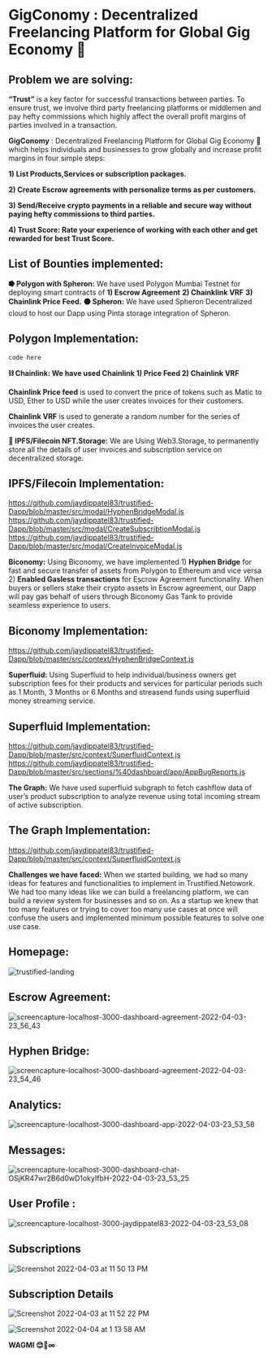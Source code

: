 # GigConomy : Decentralized Freelancing Platform for Global Gig Economy 🤝

## Problem we are solving:

**“Trust”** is a key factor for successful transactions between parties. To ensure trust, we involve third party freelancing platforms or middlemen and pay hefty commissions which highly affect the overall profit margins of parties involved in a transaction.

**GigConomy** : Decentralized Freelancing Platform for Global Gig Economy 🤝 which helps individuals and businesses to grow globally and increase profit margins in four simple steps:

**1) List Products,Services or subscription packages.**

**2) Create Escrow agreements with personalize terms as per customers.**

**3) Send/Receive crypto payments in a reliable and secure way without
paying hefty commissions to third parties.**

**4) Trust Score: Rate your experience of working with each other and
get rewarded for best Trust Score.**

## List of Bounties implemented:

**⭓ Polygon with Spheron:** We have used Polygon Mumbai Testnet for deploying smart contracts of
**1) Escrow Agreement**
**2) Chainklink VRF**
**3) Chainlink Price Feed.**
**⚫ Spheron:** We have used Spheron Decentralized cloud to host our Dapp using Pinta storage integration of Spheron.

[dapp url]: (https://trustified-dapp-nxnss6.argoapp.io/).

## Polygon Implementation:

`code here `

**⛓️ Chainlink: We have used Chainlink 1) Price Feed 2) Chainlink VRF**

**Chainlink Price feed** is used to convert the price of tokens such as Matic to USD, Ether to USD while the user creates invoices for their customers.

**Chainlink VRF** is used to generate a random number for the series of invoices the user creates.

**💾 IPFS/Filecoin NFT.Storage:** We are Using Web3.Storage, to permanently store all the details of user invoices and subscription service on decentralized storage.

## IPFS/Filecoin Implementation:

https://github.com/jaydippatel83/trustified-Dapp/blob/master/src/modal/HyphenBridgeModal.js
https://github.com/jaydippatel83/trustified-Dapp/blob/master/src/modal/CreateSubscribtionModal.js
https://github.com/jaydippatel83/trustified-Dapp/blob/master/src/modal/CreateInvoiceModal.js

**Biconomy:** Using Biconomy, we have implemented 1) **Hyphen Bridge** for fast and secure transfer of assets from Polygon to Ethereum and vice versa 2) **Enabled Gasless transactions** for Escrow Agreement functionality. When buyers or sellers stake their crypto assets in Escrow agreement, our Dapp will pay gas behalf of users through Biconomy Gas Tank to provide seamless experience to users.

## Biconomy Implementation:

https://github.com/jaydippatel83/trustified-Dapp/blob/master/src/context/HyphenBridgeContext.js

**Superfluid:** Using Superfluid to help individual/business owners get subscription fees for their products and services for particular periods such as 1 Month, 3 Months or 6 Months and streasend funds using superfluid money streaming service.

## Superfluid Implementation:

https://github.com/jaydippatel83/trustified-Dapp/blob/master/src/context/SuperfluidContext.js
https://github.com/jaydippatel83/trustified-Dapp/blob/master/src/sections/%40dashboard/app/AppBugReports.js

**The Graph:** We have used superfluid subgraph to fetch cashflow data of user’s product subscription to analyze revenue using total incoming stream of active subscription.

## The Graph Implementation:

https://github.com/jaydippatel83/trustified-Dapp/blob/master/src/context/SuperfluidContext.js

**Challenges we have faced:** When we started building, we had so many ideas for features and functionalities to implement in Trustified.Netowork. We had too many ideas like we can build a freelancing platform, we can build a review system for businesses and so on. As a startup we knew that too many features or trying to cover too many use cases at once will confuse the users and implemented minimum possible features to solve one use case.

## Homepage:

![trustified-landing](https://user-images.githubusercontent.com/45895007/161445304-fe733a7e-8bd1-40f1-9a8a-874927660aa2.png)

## Escrow Agreement:

![screencapture-localhost-3000-dashboard-agreement-2022-04-03-23_56_43](https://user-images.githubusercontent.com/45895007/161445413-1e5fa5a2-1699-4c52-bdc6-b971130681a4.png)

## Hyphen Bridge:

![screencapture-localhost-3000-dashboard-agreement-2022-04-03-23_54_46](https://user-images.githubusercontent.com/45895007/161445426-e4e8d6d1-1cc7-4c7e-a93b-afa6adc63dd1.png)

## Analytics:

![screencapture-localhost-3000-dashboard-app-2022-04-03-23_53_58](https://user-images.githubusercontent.com/45895007/161445433-ff83efc9-ec1e-4753-801f-8d30f0951bfb.png)

## Messages:

![screencapture-localhost-3000-dashboard-chat-OSjKR47wr2B6d0wD1okyIfbH-2022-04-03-23_53_25](https://user-images.githubusercontent.com/45895007/161445451-f30eac4d-34ca-44d8-9c9c-bfede1f2f310.png)

## User Profile :

![screencapture-localhost-3000-jaydippatel83-2022-04-03-23_53_08](https://user-images.githubusercontent.com/45895007/161445459-d830b153-46ea-4aae-86ef-4387f0c57af1.png)

## Subscriptions

![Screenshot 2022-04-03 at 11 50 13 PM](https://user-images.githubusercontent.com/45895007/161445482-4768a50a-5787-49e4-8ba7-d0826f738d61.png)

## Subscription Details

![Screenshot 2022-04-03 at 11 52 22 PM](https://user-images.githubusercontent.com/45895007/161445510-2b667e35-3f60-4fad-85f8-bed5913ff577.png)

![Screenshot 2022-04-04 at 1 13 58 AM](https://user-images.githubusercontent.com/45895007/161445333-17ca5a8d-354e-4928-b8e6-11635d23731c.png)

**WAGMI 😊🚀∞**
